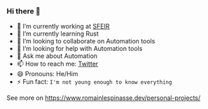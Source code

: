 ### Hi there 👋

- 🔭 I’m currently working at [SFEIR](https://www.sfeir.com/)
- 🌱 I’m currently learning Rust
- 👯 I’m looking to collaborate on Automation tools
- 🤔 I’m looking for help with Automation tools
- 💬 Ask me about Automation
- 📫 How to reach me: [Twitter](https://twitter.com/rlespinasse)
- 😄 Pronouns: He/Him
- ⚡ Fun fact: `I'm not young enough to know everything`

See more on https://www.romainlespinasse.dev/personal-projects/
